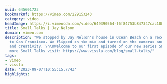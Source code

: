 ```yaml
---
uuid: 645601723
bookmarkOf: https://vimeo.com/229153243
category: video
headImage: https://i.vimeocdn.com/video/649390564-f6f84753b847347cac18bf2e6640446ae69a905cc698781f101ad98172f5c3f6-d_640
title: Small Talks | Jay Nelson
domain: vimeo.com
description: "We stopped by Jay Nelson's house in Ocean Beach on a recent trip up
  to San Francisco. We flipped on the mic and turned on the cameras and talked surf
  and creativity. \n\nWelcome to our first episode of our new series Small Talks.\n\nFor
  more Small Talks visit: https://www.vissla.com/blog/small-talks/"
tags:
- vimeo
- vissla
date: '2023-09-07T10:55:15.774Z'
highlights: 
---
```



